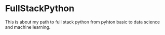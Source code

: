 # FullStackPython
This is about my path to full stack python from pyhton basic 
to data science and machine learning.

